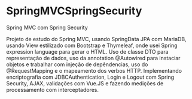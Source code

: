 # SpringMVCSpringSecurity
Spring MVC com Spring Security


Projeto de estudo do Spring MVC, usando SpringData JPA com MariaDB, usando View estilizado com Bootstrap e Thymeleaf, onde usei Spring expression language para gerar o HTML. Uso de classe DTO para representação de dados, uso da annotation @Autowired para instaciar objetos e trabalhar com injeção de depêndencias, uso do @RequestMapping e o mapeamento dos verbos HTTP.
Implementando encriptografia com JDBCAuthentication, Login e Logout com Spring Security, AJAX, validações com Vue.JS e fazendo medições de processamento com interceptadores.
